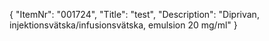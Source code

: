 {
  "ItemNr": "001724",
  "Title": "test",
  "Description": "Diprivan, injektionsvätska/infusionsvätska, emulsion 20 mg/ml"
}